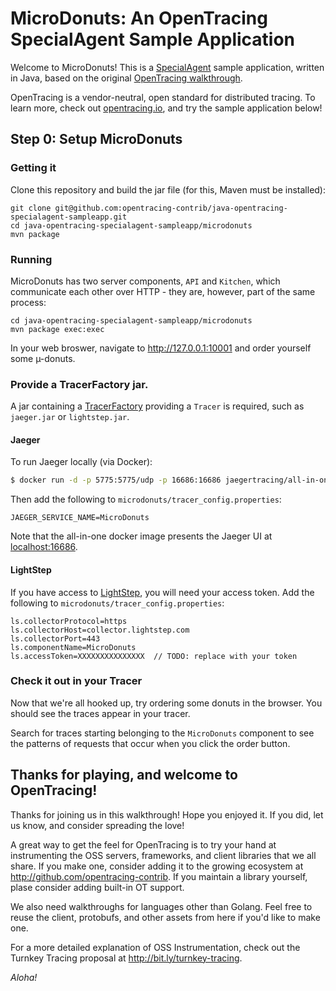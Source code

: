# MicroDonuts: An OpenTracing SpecialAgent Sample Application

Welcome to MicroDonuts! This is a [SpecialAgent](https://github.com/opentracing-contrib/java-specialagent)
sample application, written in Java, based on the original [OpenTracing walkthrough](https://github.com/opentracing-contrib/java-opentracing-walkthrough).

OpenTracing is a vendor-neutral, open standard for distributed tracing. To
learn more, check out [opentracing.io](http://opentracing.io), and try the
sample application below!

## Step 0: Setup MicroDonuts

### Getting it
Clone this repository and build the jar file (for this, Maven must be
installed):

```
git clone git@github.com:opentracing-contrib/java-opentracing-specialagent-sampleapp.git
cd java-opentracing-specialagent-sampleapp/microdonuts
mvn package
```

### Running

MicroDonuts has two server components, `API` and `Kitchen`, which
communicate each other over HTTP - they are, however, part of
the same process:

```
cd java-opentracing-specialagent-sampleapp/microdonuts
mvn package exec:exec
```

In your web broswer, navigate to http://127.0.0.1:10001 and order yourself some
µ-donuts.

### Provide a TracerFactory jar.

A jar containing a [TracerFactory](https://github.com/opentracing-contrib/java-tracerresolver) providing a `Tracer` is required,
such as `jaeger.jar` or `lightstep.jar`.

#### Jaeger

To run Jaeger locally (via Docker):

```bash
$ docker run -d -p 5775:5775/udp -p 16686:16686 jaegertracing/all-in-one:latest
```

Then add the following to `microdonuts/tracer_config.properties`:

```properties
JAEGER_SERVICE_NAME=MicroDonuts
```

Note that the all-in-one docker image presents the Jaeger UI at [localhost:16686](http://localhost:16686/).

#### LightStep

If you have access to [LightStep](https://app.lightstep.com]), you will need your access token. Add the following to `microdonuts/tracer_config.properties`:

```properties
ls.collectorProtocol=https
ls.collectorHost=collector.lightstep.com
ls.collectorPort=443
ls.componentName=MicroDonuts
ls.accessToken=XXXXXXXXXXXXXXX  // TODO: replace with your token
```

### Check it out in your Tracer

Now that we're all hooked up, try ordering some donuts in the browser. You
should see the traces appear in your tracer.

Search for traces starting belonging to the `MicroDonuts` component to see the
patterns of requests that occur when you click the order button.

## Thanks for playing, and welcome to OpenTracing!

Thanks for joining us in this walkthrough! Hope you enjoyed it. If you did, let
us know, and consider spreading the love! 

A great way to get the feel for OpenTracing is to try your hand at
instrumenting the OSS servers, frameworks, and client libraries that we all
share. If you make one, consider adding it to the growing ecosystem at
http://github.com/opentracing-contrib. If you maintain a library yourself,
plase consider adding built-in OT support.

We also need walkthroughs for languages other than Golang. Feel free to reuse
the client, protobufs, and other assets from here if you'd like to make one.

For a more detailed explanation of OSS Instrumentation, check out the Turnkey
Tracing proposal at http://bit.ly/turnkey-tracing.

_Aloha!_
